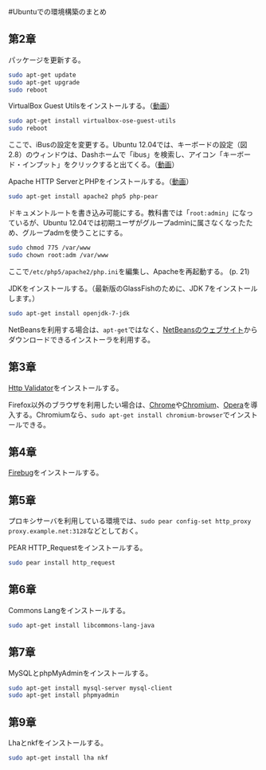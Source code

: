 #Ubuntuでの環境構築のまとめ

## 第2章

パッケージを更新する。

```bash
sudo apt-get update
sudo apt-get upgrade
sudo reboot
```

VirtualBox Guest Utilsをインストールする。（[動画](http://youtu.be/ey_V6nDIHME)）

```bash
sudo apt-get install virtualbox-ose-guest-utils
sudo reboot
```

ここで、iBusの設定を変更する。Ubuntu 12.04では、キーボードの設定（図2.8）のウィンドウは、Dashホームで「ibus」を検索し、アイコン「キーボード・インプット」をクリックすると出てくる。（[動画](http://youtu.be/nZZJxYX-FHk)）

Apache HTTP ServerとPHPをインストールする。（[動画](http://youtu.be/LBU6ihgCEuk)）

```bash
sudo apt-get install apache2 php5 php-pear
```

ドキュメントルートを書き込み可能にする。教科書では「`root:admin`」になっているが、Ubuntu 12.04では初期ユーザがグループadminに属さなくなったため、グループadmを使うことにする。

```bash
sudo chmod 775 /var/www
sudo chown root:adm /var/www
```

ここで`/etc/php5/apache2/php.ini`を編集し、Apacheを再起動する。 (p. 21)

JDKをインストールする。（最新版のGlassFishのために、JDK 7をインストールします。）

```bash
sudo apt-get install openjdk-7-jdk
```

NetBeansを利用する場合は、`apt-get`ではなく、[NetBeansのウェブサイト](https://netbeans.org/downloads/)からダウンロードできるインストーラを利用する。

## 第3章

[Http Validator](http://users.skynet.be/mgueury/mozilla/)をインストールする。

Firefox以外のブラウザを利用したい場合は、[Chrome](http://www.google.co.jp/intl/ja/chrome/browser/)や[Chromium](http://www.chromium.org/Home)、[Opera](http://jp.opera.com/)を導入する。Chromiumなら、`sudo apt-get install chromium-browser`でインストールできる。

## 第4章

[Firebug](https://addons.mozilla.org/ja/firefox/addon/firebug/)をインストールする。

## 第5章

プロキシサーバを利用している環境では、`sudo pear config-set http_proxy proxy.example.net:3128`などとしておく。

PEAR HTTP_Requestをインストールする。

```bash
sudo pear install http_request
```

## 第6章

Commons Langをインストールする。

```bash
sudo apt-get install libcommons-lang-java
```

## 第7章

MySQLとphpMyAdminをインストールする。

```bash
sudo apt-get install mysql-server mysql-client
sudo apt-get install phpmyadmin
```

## 第9章

Lhaとnkfをインストールする。

```bash
sudo apt-get install lha nkf
```
